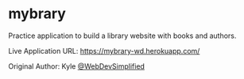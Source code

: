 # mybrary

Practice application to build a library website with books and authors.

Live Application URL:
https://mybrary-wd.herokuapp.com/

Original Author:
Kyle [@WebDevSimplified](https://github.com/WebDevSimplified/mybrary)
